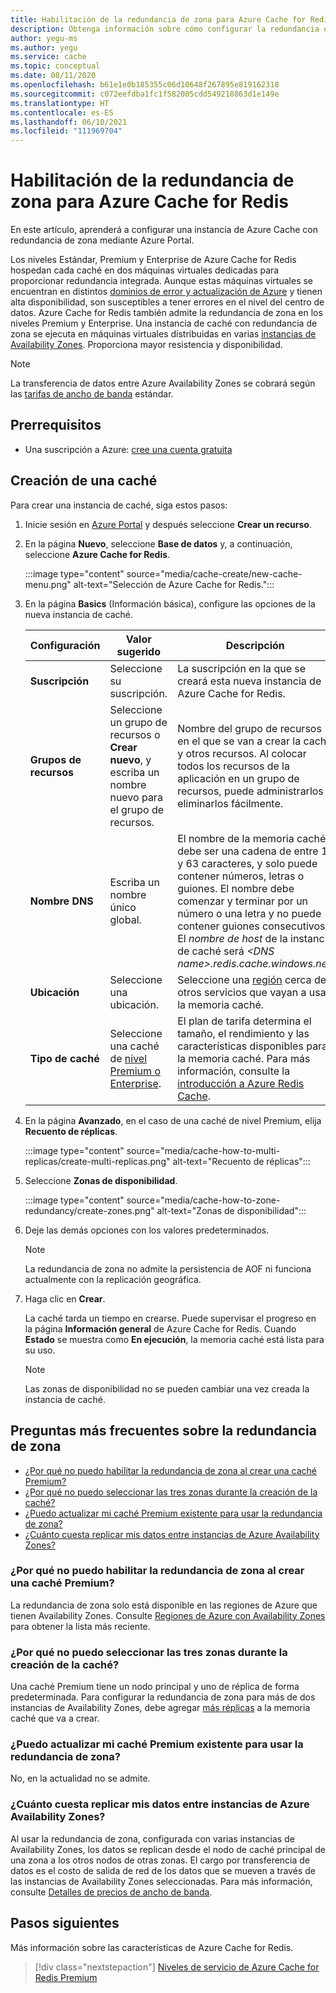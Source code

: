 ```yaml
---
title: Habilitación de la redundancia de zona para Azure Cache for Redis
description: Obtenga información sobre cómo configurar la redundancia de zona para el nivel Premium y Enterprise de las instancias de Azure Cache for Redis.
author: yegu-ms
ms.author: yegu
ms.service: cache
ms.topic: conceptual
ms.date: 08/11/2020
ms.openlocfilehash: b61e1e0b185355c06d10648f267895e819162318
ms.sourcegitcommit: c072eefdba1fc1f582005cdd549218863d1e149e
ms.translationtype: HT
ms.contentlocale: es-ES
ms.lasthandoff: 06/10/2021
ms.locfileid: "111969704"
---
```

# <a name="enable-zone-redundancy-for-azure-cache-for-redis"></a>Habilitación de la redundancia de zona para Azure Cache for Redis
En este artículo, aprenderá a configurar una instancia de Azure Cache con redundancia de zona mediante Azure Portal.

Los niveles Estándar, Premium y Enterprise de Azure Cache for Redis hospedan cada caché en dos máquinas virtuales dedicadas para proporcionar redundancia integrada. Aunque estas máquinas virtuales se encuentran en distintos [dominios de error y actualización de Azure](../virtual-machines/availability.md) y tienen alta disponibilidad, son susceptibles a tener errores en el nivel del centro de datos. Azure Cache for Redis también admite la redundancia de zona en los niveles Premium y Enterprise. Una instancia de caché con redundancia de zona se ejecuta en máquinas virtuales distribuidas en varias [instancias de Availability Zones](../availability-zones/az-overview.md). Proporciona mayor resistencia y disponibilidad.

> [!NOTE]
> La transferencia de datos entre Azure Availability Zones se cobrará según las [tarifas de ancho de banda](https://azure.microsoft.com/pricing/details/bandwidth/) estándar.

## <a name="prerequisites"></a>Prerrequisitos
* Una suscripción a Azure: [cree una cuenta gratuita](https://azure.microsoft.com/free/)

## <a name="create-a-cache"></a>Creación de una caché
Para crear una instancia de caché, siga estos pasos:

1. Inicie sesión en [Azure Portal](https://portal.azure.com) y después seleccione **Crear un recurso**.
  
1. En la página **Nuevo**, seleccione **Base de datos** y, a continuación, seleccione **Azure Cache for Redis**.

    :::image type="content" source="media/cache-create/new-cache-menu.png" alt-text="Selección de Azure Cache for Redis.":::
   
1. En la página **Basics** (Información básica), configure las opciones de la nueva instancia de caché.
   
    | Configuración      | Valor sugerido  | Descripción |
    | ------------ |  ------- | -------------------------------------------------- |
    | **Suscripción** | Seleccione su suscripción. | La suscripción en la que se creará esta nueva instancia de Azure Cache for Redis. | 
    | **Grupos de recursos** | Seleccione un grupo de recursos o **Crear nuevo**, y escriba un nombre nuevo para el grupo de recursos. | Nombre del grupo de recursos en el que se van a crear la caché y otros recursos. Al colocar todos los recursos de la aplicación en un grupo de recursos, puede administrarlos o eliminarlos fácilmente. | 
    | **Nombre DNS** | Escriba un nombre único global. | El nombre de la memoria caché debe ser una cadena de entre 1 y 63 caracteres, y solo puede contener números, letras o guiones. El nombre debe comenzar y terminar por un número o una letra y no puede contener guiones consecutivos. El *nombre de host* de la instancia de caché será *\<DNS name>.redis.cache.windows.net*. | 
    | **Ubicación** | Seleccione una ubicación. | Seleccione una [región](https://azure.microsoft.com/regions/) cerca de otros servicios que vayan a usar la memoria caché. |
    | **Tipo de caché** | Seleccione una caché de [nivel Premium o Enterprise](https://azure.microsoft.com/pricing/details/cache/). |  El plan de tarifa determina el tamaño, el rendimiento y las características disponibles para la memoria caché. Para más información, consulte la [introducción a Azure Redis Cache](cache-overview.md). |
   
1. En la página **Avanzado**, en el caso de una caché de nivel Premium, elija **Recuento de réplicas**.
   
    :::image type="content" source="media/cache-how-to-multi-replicas/create-multi-replicas.png" alt-text="Recuento de réplicas":::

1. Seleccione **Zonas de disponibilidad**. 
   
    :::image type="content" source="media/cache-how-to-zone-redundancy/create-zones.png" alt-text="Zonas de disponibilidad":::

1. Deje las demás opciones con los valores predeterminados. 

    > [!NOTE]
    > La redundancia de zona no admite la persistencia de AOF ni funciona actualmente con la replicación geográfica.
    >

1. Haga clic en **Crear**. 
   
    La caché tarda un tiempo en crearse. Puede supervisar el progreso en la página **Información general** de Azure Cache for Redis. Cuando **Estado** se muestra como **En ejecución**, la memoria caché está lista para su uso.
   
    > [!NOTE]
    > Las zonas de disponibilidad no se pueden cambiar una vez creada la instancia de caché.
    >

## <a name="zone-redundancy-faq"></a>Preguntas más frecuentes sobre la redundancia de zona

- [¿Por qué no puedo habilitar la redundancia de zona al crear una caché Premium?](#why-cant-i-enable-zone-redundancy-when-creating-a-premium-cache)
- [¿Por qué no puedo seleccionar las tres zonas durante la creación de la caché?](#why-cant-i-select-all-three-zones-during-cache-create)
- [¿Puedo actualizar mi caché Premium existente para usar la redundancia de zona?](#can-i-update-my-existing-premium-cache-to-use-zone-redundancy)
- [¿Cuánto cuesta replicar mis datos entre instancias de Azure Availability Zones?](#how-much-does-it-cost-to-replicate-my-data-across-azure-availability-zones)

### <a name="why-cant-i-enable-zone-redundancy-when-creating-a-premium-cache"></a>¿Por qué no puedo habilitar la redundancia de zona al crear una caché Premium?

La redundancia de zona solo está disponible en las regiones de Azure que tienen Availability Zones. Consulte [Regiones de Azure con Availability Zones](../availability-zones/az-region.md#azure-services-supporting-availability-zones) para obtener la lista más reciente.

### <a name="why-cant-i-select-all-three-zones-during-cache-create"></a>¿Por qué no puedo seleccionar las tres zonas durante la creación de la caché?

Una caché Premium tiene un nodo principal y uno de réplica de forma predeterminada. Para configurar la redundancia de zona para más de dos instancias de Availability Zones, debe agregar [más réplicas](cache-how-to-multi-replicas.md) a la memoria caché que va a crear.

### <a name="can-i-update-my-existing-premium-cache-to-use-zone-redundancy"></a>¿Puedo actualizar mi caché Premium existente para usar la redundancia de zona?

No, en la actualidad no se admite.

### <a name="how-much-does-it-cost-to-replicate-my-data-across-azure-availability-zones"></a>¿Cuánto cuesta replicar mis datos entre instancias de Azure Availability Zones?

Al usar la redundancia de zona, configurada con varias instancias de Availability Zones, los datos se replican desde el nodo de caché principal de una zona a los otros nodos de otras zonas. El cargo por transferencia de datos es el costo de salida de red de los datos que se mueven a través de las instancias de Availability Zones seleccionadas. Para más información, consulte [Detalles de precios de ancho de banda](https://azure.microsoft.com/pricing/details/bandwidth/).

## <a name="next-steps"></a>Pasos siguientes
Más información sobre las características de Azure Cache for Redis.

> [!div class="nextstepaction"]
> [Niveles de servicio de Azure Cache for Redis Premium](cache-overview.md#service-tiers)